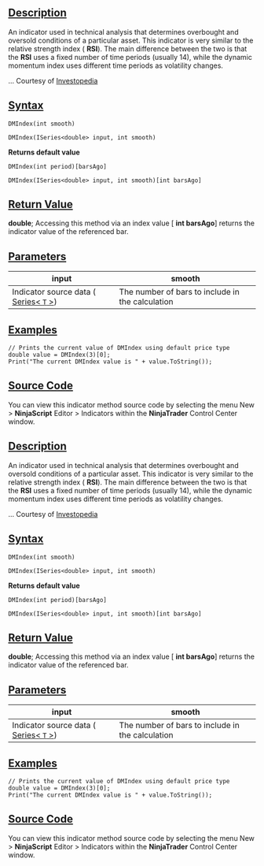 ## [Description](https://developer.ninjatrader.com/docs/desktop/dynamic_momentum_index_dmindex\#description)

An indicator used in technical analysis that determines overbought and oversold conditions of a particular asset. This indicator is very similar to the relative strength index ( **RSI**). The main difference between the two is that the **RSI** uses a fixed number of time periods (usually 14), while the dynamic momentum index uses different time periods as volatility changes.

... Courtesy of [Investopedia](http://www.investopedia.com/terms/d/dynamicmomentumindex.asp)

## [Syntax](https://developer.ninjatrader.com/docs/desktop/dynamic_momentum_index_dmindex\#syntax)

`DMIndex(int smooth)`

`DMIndex(ISeries<double> input, int smooth)`

**Returns default value**

`DMIndex(int period)[barsAgo]`

`DMIndex(ISeries<double> input, int smooth)[int barsAgo]`

## [Return Value](https://developer.ninjatrader.com/docs/desktop/dynamic_momentum_index_dmindex\#return-value)

**double**; Accessing this method via an index value \[ **int barsAgo**\] returns the indicator value of the referenced bar.

## [Parameters](https://developer.ninjatrader.com/docs/desktop/dynamic_momentum_index_dmindex\#parameters)

| input | smooth |
| --- | --- |
| Indicator source data ( [Series< `T` >](https://developer.ninjatrader.com/docs/desktop/seriest)) | The number of bars to include in the calculation |

## [Examples](https://developer.ninjatrader.com/docs/desktop/dynamic_momentum_index_dmindex\#examples)

```jsx-150469391 csharp
// Prints the current value of DMIndex using default price type
double value = DMIndex(3)[0];
Print("The current DMIndex value is " + value.ToString());

```

## [Source Code](https://developer.ninjatrader.com/docs/desktop/dynamic_momentum_index_dmindex\#source-code)

You can view this indicator method source code by selecting the menu New > **NinjaScript** Editor > Indicators within the **NinjaTrader** Control Center window.

## [Description](https://developer.ninjatrader.com/docs/desktop/dynamic_momentum_index_dmindex\#description)

An indicator used in technical analysis that determines overbought and oversold conditions of a particular asset. This indicator is very similar to the relative strength index ( **RSI**). The main difference between the two is that the **RSI** uses a fixed number of time periods (usually 14), while the dynamic momentum index uses different time periods as volatility changes.

... Courtesy of [Investopedia](http://www.investopedia.com/terms/d/dynamicmomentumindex.asp)

## [Syntax](https://developer.ninjatrader.com/docs/desktop/dynamic_momentum_index_dmindex\#syntax)

`DMIndex(int smooth)`

`DMIndex(ISeries<double> input, int smooth)`

**Returns default value**

`DMIndex(int period)[barsAgo]`

`DMIndex(ISeries<double> input, int smooth)[int barsAgo]`

## [Return Value](https://developer.ninjatrader.com/docs/desktop/dynamic_momentum_index_dmindex\#return-value)

**double**; Accessing this method via an index value \[ **int barsAgo**\] returns the indicator value of the referenced bar.

## [Parameters](https://developer.ninjatrader.com/docs/desktop/dynamic_momentum_index_dmindex\#parameters)

| input | smooth |
| --- | --- |
| Indicator source data ( [Series< `T` >](https://developer.ninjatrader.com/docs/desktop/seriest)) | The number of bars to include in the calculation |

## [Examples](https://developer.ninjatrader.com/docs/desktop/dynamic_momentum_index_dmindex\#examples)

```jsx-150469391 csharp
// Prints the current value of DMIndex using default price type
double value = DMIndex(3)[0];
Print("The current DMIndex value is " + value.ToString());

```

## [Source Code](https://developer.ninjatrader.com/docs/desktop/dynamic_momentum_index_dmindex\#source-code)

You can view this indicator method source code by selecting the menu New > **NinjaScript** Editor > Indicators within the **NinjaTrader** Control Center window.